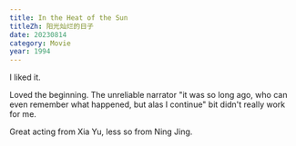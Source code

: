 ```yaml
---
title: In the Heat of the Sun
titleZh: 阳光灿烂的日子
date: 20230814
category: Movie
year: 1994
---
```


I liked it.

Loved the beginning. The unreliable narrator "it was so long ago, who can even remember what happened, but alas I continue" bit didn't really work for me.

Great acting from Xia Yu, less so from Ning Jing.

